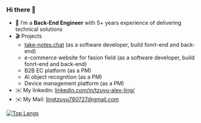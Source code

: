 ### Hi there 👋

- 💼 I’m a **Back-End Engineer** with 5+ years experience of delivering technical solutions 
- 🎬 Projects
  - [take-notes.chat](https://github.com/lingtzuyu780727/o-chat-hub) (as a software developer, build fonrt-end and back-end)
  - e-commerce website for fasion field (as a software developer, build fonrt-end and back-end)
  - B2B EC platform (as a PM)
  - AI object recognition (as a PM)
  - Device management platform (as a PM)
- ✉️ My linkedin: [linkedin.com/in/tzuyu-alex-ling/](https://www.linkedin.com/in/tzuyu-alex-ling/)
- ✉️ My Mail: [lingtzuyu780727@gmail.com](lingtzuyu780727@gmail.com)


[![Top Langs](https://github-readme-stats.vercel.app/api/top-langs/?username=lingtzuyu780727&layout=compact)](https://github.com/anuraghazra/github-readme-stats)
